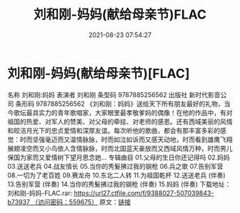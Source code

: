 ﻿---
title: 刘和刚-妈妈(献给母亲节)FLAC
date: 2021-08-23 07:54:27
categories: APE、FLAC、MP3
tags: 华语中文
---
# 刘和刚-妈妈(献给母亲节)[FLAC]

名称
刘和刚:妈妈
表演者
刘和刚
条型码
9787885256562
出版社
新时代影音公司
条形码
9787885256562
《刘和刚：妈妈》送给天下所有朋友最好的礼物，当今歌坛最具实力的青年歌唱家，大家眼里最孝敬爹妈的偶像！在他的作品中，有对祖国的热爱、对军人的赞美、对父母的牵挂、对老师的感恩。还有西域美丽的风情和皎洁月光下的忠贞爱情和深厚友谊。每次听他的歌曲，都会有那丰富多彩的感觉：时而坚强毫迈而又温情脉脉，时而如泣如诉而又感天动地，时而看到雄鹰飞翔展翅凌空而又小鸟依人含情脉脉，时而北国蓝天豪放而又西域风情万种，时而男儿保国为家而又爱情树下望月思念她…
专辑曲目
01.父母的生日你还记得吗
02.妈妈
03.送送老兵
04.战友情长
05.当你的秀髮拂过我的钢枪
06.兵之歌
07.告别军营
08.一切为了老百姓
09.赛龙舟
10.东北二人转
11.为祖国乾杯
12.送送老兵 (伴奏)
13.告别军营 (伴奏)
14.当你的秀髮拂过我的钢枪
(伴奏)
15.妈妈 (伴奏)
下载地址：
刘和刚-妈妈-FLAC.rar: https://url27.ctfile.com/f/9388027-507039843-b73937 （访问密码：559675）
原文：[链接](https://blog.sina.com.cn/s/blog_1647c7e7601030tio.html)